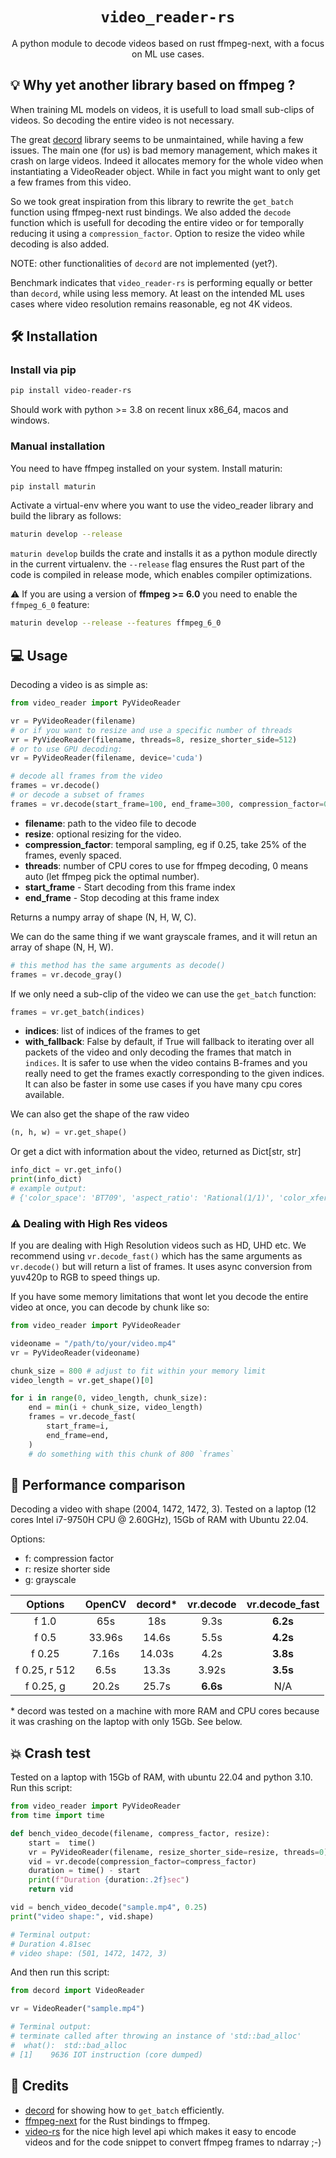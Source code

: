 <h1 align="center">
  <code>video_reader-rs</code>
</h1>
<p align="center">A python module to decode videos based on rust ffmpeg-next, with a focus on ML use cases.</p>

## 💡 Why yet another library based on ffmpeg ?

When training ML models on videos, it is usefull to load small sub-clips of videos. So decoding the
entire video is not necessary.

The great [decord](https://github.com/dmlc/decord) library seems to be unmaintained, while having
a few issues. The main one (for us) is bad memory management, which makes it crash on large videos.
Indeed it allocates memory for the whole video when instantiating a VideoReader object. While in fact
you might want to only get a few frames from this video.

So we took great inspiration from this library to rewrite the `get_batch` function using ffmpeg-next
rust bindings. We also added the `decode` function which is usefull for decoding the entire video or
for temporally reducing it using a `compression_factor`. Option to resize the video while decoding is also
added.

NOTE: other functionalities of `decord` are not implemented (yet?).

Benchmark indicates that `video_reader-rs` is performing equally or better than `decord`, while using less memory.
At least on the intended ML uses cases where video resolution remains reasonable, eg not 4K videos.

## 🛠️ Installation
### Install via pip
```bash
pip install video-reader-rs
```
Should work with python >= 3.8 on recent linux x86_64, macos and windows.

### Manual installation
You need to have ffmpeg installed on your system.
Install maturin:
```bash
pip install maturin
```

Activate a virtual-env where you want to use the video_reader library and build the library as follows:
```bash
maturin develop --release
```
`maturin develop` builds the crate and installs it as a python module directly in the current virtualenv.
the `--release` flag ensures the Rust part of the code is compiled in release mode, which enables compiler optimizations.

⚠️ If you are using a version of **ffmpeg >= 6.0** you need to enable the `ffmpeg_6_0` feature:
```bash
maturin develop --release --features ffmpeg_6_0
```

## 💻 Usage
Decoding a video is as simple as:
```python
from video_reader import PyVideoReader

vr = PyVideoReader(filename)
# or if you want to resize and use a specific number of threads
vr = PyVideoReader(filename, threads=8, resize_shorter_side=512)
# or to use GPU decoding:
vr = PyVideoReader(filename, device='cuda')

# decode all frames from the video
frames = vr.decode()
# or decode a subset of frames
frames = vr.decode(start_frame=100, end_frame=300, compression_factor=0.5)
```
* **filename**: path to the video file to decode
* **resize**: optional resizing for the video.
* **compression_factor**: temporal sampling, eg if 0.25, take 25% of the frames, evenly spaced.
* **threads**: number of CPU cores to use for ffmpeg decoding, 0 means auto (let ffmpeg pick the optimal number).
* **start_frame** - Start decoding from this frame index
* **end_frame** - Stop decoding at this frame index

Returns a numpy array of shape (N, H, W, C).

We can do the same thing if we want grayscale frames, and it will retun an array of shape (N, H, W).
```python
# this method has the same arguments as decode()
frames = vr.decode_gray()
```

If we only need a sub-clip of the video we can use the `get_batch` function:
```python
frames = vr.get_batch(indices)
```
* **indices**: list of indices of the frames to get
* **with_fallback**: False by default, if True will fallback to iterating over all packets of the video and only decoding the frames that match in `indices`. It is safer to use when the video contains B-frames and you really need to get the frames exactly corresponding to the given indices. It can also be faster in some use cases if you have many cpu cores available.

We can also get the shape of the raw video
```python
(n, h, w) = vr.get_shape()
```

Or get a dict with information about the video, returned as Dict[str, str]
```python
info_dict = vr.get_info()
print(info_dict)
# example output:
# {'color_space': 'BT709', 'aspect_ratio': 'Rational(1/1)', 'color_xfer_charac': 'BT709', 'codec_id': 'H264', 'fps_rational': '0/1', 'width': '1280', 'vid_ref': '1', 'duration': '148.28736979166666', 'height': '720', 'has_b_frames': 'true', 'color_primaries': 'BT709', 'chroma_location': 'Left', 'time_base': '0.00006510416666666667', 'vid_format': 'YUV420P', 'bit_rate': '900436', 'fps': '33.57669643068823', 'start_time': '0', 'color_range': 'MPEG', 'intra_dc_precision': '0', 'frame_count': '4979'}
```


### ⚠️  Dealing with High Res videos
 If you are dealing with High Resolution videos such as HD, UHD etc. We recommend using `vr.decode_fast()` which has the same arguments as `vr.decode()` but will return a list of frames. It uses async conversion from yuv420p to RGB to speed things up.

If you have some memory limitations that wont let you decode the entire video at once, you can decode by chunk like so:
```python
from video_reader import PyVideoReader

videoname = "/path/to/your/video.mp4"
vr = PyVideoReader(videoname)

chunk_size = 800 # adjust to fit within your memory limit
video_length = vr.get_shape()[0]

for i in range(0, video_length, chunk_size):
    end = min(i + chunk_size, video_length)
    frames = vr.decode_fast(
        start_frame=i,
        end_frame=end,
    )
    # do something with this chunk of 800 `frames`
```


## 🚀 Performance comparison
Decoding a video with shape (2004, 1472, 1472, 3). Tested on a laptop (12 cores Intel i7-9750H CPU @ 2.60GHz), 15Gb of RAM with Ubuntu 22.04.

Options: 
- f: compression factor
- r: resize shorter side
- g: grayscale

| Options | OpenCV | decord* | vr.decode | vr.decode_fast |
|:---:|:---:|:---:|:---:|:---:|
| f 1.0 | 65s | 18s | 9.3s | **6.2s** | 
| f 0.5 | 33.96s | 14.6s | 5.5s | **4.2s** | 
|f 0.25 | 7.16s | 14.03s | 4.2s | **3.8s** |
|f 0.25, r 512| 6.5s | 13.3s | 3.92s | **3.5s** |
| f 0.25, g | 20.2s | 25.7s | **6.6s** | N/A |

\* decord was tested on a machine with more RAM and CPU cores because it was crashing on the laptop with only 15Gb. See below.

## 💥 Crash test
Tested on a laptop with 15Gb of RAM, with ubuntu 22.04 and python 3.10.
Run this script:
```python
from video_reader import PyVideoReader
from time import time

def bench_video_decode(filename, compress_factor, resize):
    start =  time()
    vr = PyVideoReader(filename, resize_shorter_side=resize, threads=0)
    vid = vr.decode(compression_factor=compress_factor)
    duration = time() - start
    print(f"Duration {duration:.2f}sec")
    return vid

vid = bench_video_decode("sample.mp4", 0.25)
print("video shape:", vid.shape)

# Terminal output:
# Duration 4.81sec
# video shape: (501, 1472, 1472, 3)
```

And then run this script:
```python
from decord import VideoReader

vr = VideoReader("sample.mp4")

# Terminal output:
# terminate called after throwing an instance of 'std::bad_alloc'
#  what():  std::bad_alloc
# [1]    9636 IOT instruction (core dumped)
```

## 🌠 Credits
- [decord](https://github.com/dmlc/decord) for showing how to `get_batch` efficiently.
- [ffmpeg-next](https://github.com/zmwangx/rust-ffmpeg) for the Rust bindings to ffmpeg.
- [video-rs](https://github.com/oddity-ai/video-rs) for the nice high level api which makes it easy to encode videos and for the code snippet to convert ffmpeg frames to ndarray ;-)
